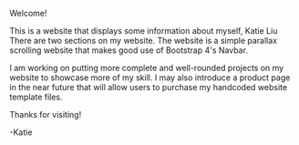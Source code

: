 Welcome! 

This is a website that displays some information about myself, Katie Liu
There are two sections on my website. 
The website is a simple parallax scrolling website that makes good use of Bootstrap 4's Navbar. 

I am working on putting more complete and well-rounded projects on my website to showcase more of my skill.
I may also introduce a product page in the near future that will allow users to purchase my handcoded website template files.


Thanks for visiting! 

-Katie
